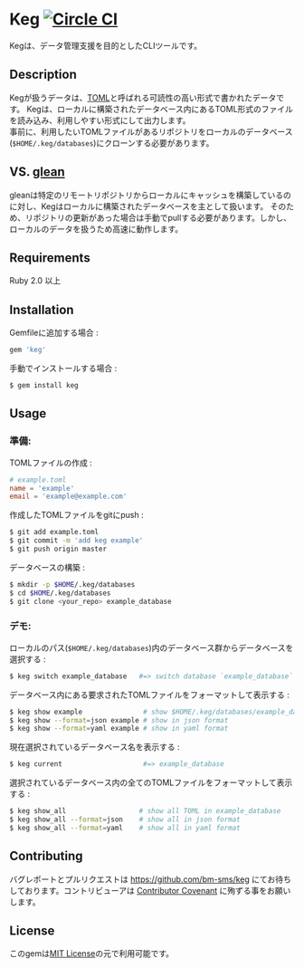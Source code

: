 Keg [![Circle CI](https://circleci.com/gh/bm-sms/keg.svg?style=svg&circle-token=64f349201f5cb44f1ac47b1172626522253d20ec)](https://circleci.com/gh/bm-sms/keg)
====

Kegは、データ管理支援を目的としたCLIツールです。

## Description
Kegが扱うデータは、[TOML](https://github.com/toml-lang/toml)と呼ばれる可読性の高い形式で書かれたデータです。
Kegは、ローカルに構築されたデータベース内にあるTOML形式のファイルを読み込み、利用しやすい形式にして出力します。  
事前に、利用したいTOMLファイルがあるリポジトリをローカルのデータベース(`$HOME/.keg/databases`)にクローンする必要があります。

## VS. [glean](https://github.com/glean/glean)
gleanは特定のリモートリポジトリからローカルにキャッシュを構築しているのに対し、Kegはローカルに構築されたデータベースを主として扱います。
そのため、リポジトリの更新があった場合は手動でpullする必要があります。しかし、ローカルのデータを扱うため高速に動作します。

## Requirements
Ruby 2.0 以上


## Installation

Gemfileに追加する場合 :

```sh
gem 'keg'
```

手動でインストールする場合 :

```sh
$ gem install keg
```

## Usage
### 準備:
TOMLファイルの作成 :

```toml
# example.toml
name = 'example'
email = 'example@example.com'
```

作成したTOMLファイルをgitにpush :

```sh
$ git add example.toml
$ git commit -m 'add keg example'
$ git push origin master
```

データベースの構築 :

```sh
$ mkdir -p $HOME/.keg/databases
$ cd $HOME/.keg/databases
$ git clone <your_repo> example_database
```

### デモ:

ローカルのパス(`$HOME/.keg/databases`)内のデータベース群からデータベースを選択する :

```sh
$ keg switch example_database   #=> switch database `example_database`
```

データベース内にある要求されたTOMLファイルをフォーマットして表示する :

```sh
$ keg show example               # show $HOME/.keg/databases/example_database/example.toml
$ keg show --format=json example # show in json format
$ keg show --format=yaml example # show in yaml format
```

現在選択されているデータベース名を表示する :

```sh
$ keg current                    #=> example_database
```

選択されているデータベース内の全てのTOMLファイルをフォーマットして表示する :

```sh
$ keg show_all                  # show all TOML in example_database
$ keg show_all --format=json    # show all in json format
$ keg show_all --format=yaml    # show all in yaml format
```

## Contributing
バグレポートとプルリクエストは https://github.com/bm-sms/keg にてお待ちしております。コントリビューアは [Contributor Covenant](http://contributor-covenant.org) に殉ずる事をお願いします。

## License
このgemは[MIT License](http://opensource.org/licenses/MIT)の元で利用可能です。
